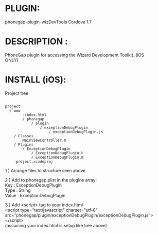 # PLUGIN: 

phonegap-plugin-wizDevTools
Cordova 1.7



# DESCRIPTION :

PhoneGap plugin for accessing the Wizard Development Toolkit. (iOS ONLY)


# INSTALL (iOS): #

Project tree<br />

<pre><code>
project
  / www
		-index.html
		/ phonegap
			/ plugin
				/ exceptionDebugPlugin
					/ exceptionDebugPlugin.js	
	/ Classes
		MainViewController.m
	/ Plugins
		/ ExceptionDebugPlugin
			/ ExceptionDebugPlugin.h
			/ ExceptionDebugPlugin.m
	-project.xcodeproj
</code></pre>



1 ) Arrange files to structure seen above.


2 ) Add to phonegap.plist in the plugins array;<br />
Key : ExceptionDebugPlugin<br />
Type : String<br />
Value : ExceptionDebugPlugin<br />


3 ) Add \<script\> tag to your index.html<br />
\<script type="text/javascript" charset="utf-8" src="phonegap/plugin/exceptionDebugPlugin/exceptionDebugPlugin.js"\>\</script\><br />
(assuming your index.html is setup like tree above)
